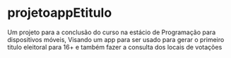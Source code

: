 # projetoappEtitulo
Um projeto para a conclusão do curso na estácio de Programação para dispositivos móveis, Visando um app para ser usado para gerar o primeiro titulo eleitoral para 16+ e também fazer a consulta dos locais de votações
